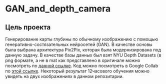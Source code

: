 # GAN_and_depth_camera

## Цель проекта

Генерирование карты глубины по обычному изображению с помощью генеративно-состязательных нейросетей (GAN). В качестве основы была выбрана архитектура Pix2Pix, которая была модернизирована под данную задачу. В качестве базы данных был взят NYU Depth Datasets (в png формате, а не в mat как представлено в оригинале можно посмотреть по [данной ссылке](https://vk.com/away.php?to=https%3A%2F%2Fdrive.google.com%2Fdrive%2Ffolders%2F1RGF20vvacpUGkc1I3ZKIxcV6nqWhB0r0%3Fusp%3Dsharing&cc_key=). Код можно посмотреть в Google Collab по [этой ссылке](https://colab.research.google.com/drive/15lNgkFQnKXqwx5pQEkJBPRp9Kb1uyvv1). Некоторый результат 12часового обучения можно увидеть на двух изображениях в данном репозитарии.
